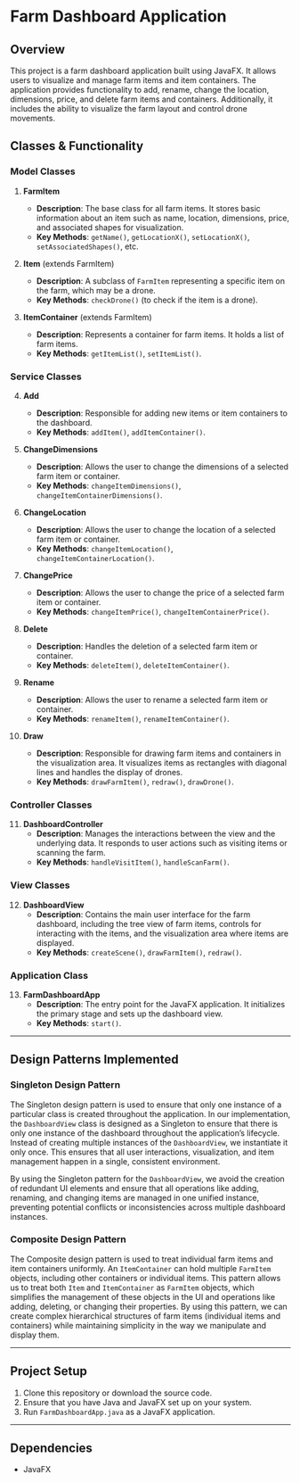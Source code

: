 # Farm Dashboard Application

## Overview

This project is a farm dashboard application built using JavaFX. It allows users to visualize and manage farm items and item containers. The application provides functionality to add, rename, change the location, dimensions, price, and delete farm items and containers. Additionally, it includes the ability to visualize the farm layout and control drone movements.

## Classes & Functionality

### **Model Classes**

1. **FarmItem**
   - **Description**: The base class for all farm items. It stores basic information about an item such as name, location, dimensions, price, and associated shapes for visualization.
   - **Key Methods**: `getName()`, `getLocationX()`, `setLocationX()`, `setAssociatedShapes()`, etc.

2. **Item** (extends FarmItem)
   - **Description**: A subclass of `FarmItem` representing a specific item on the farm, which may be a drone.
   - **Key Methods**: `checkDrone()` (to check if the item is a drone).

3. **ItemContainer** (extends FarmItem)
   - **Description**: Represents a container for farm items. It holds a list of farm items.
   - **Key Methods**: `getItemList()`, `setItemList()`.

### **Service Classes**

4. **Add**
   - **Description**: Responsible for adding new items or item containers to the dashboard.
   - **Key Methods**: `addItem()`, `addItemContainer()`.

5. **ChangeDimensions**
   - **Description**: Allows the user to change the dimensions of a selected farm item or container.
   - **Key Methods**: `changeItemDimensions()`, `changeItemContainerDimensions()`.

6. **ChangeLocation**
   - **Description**: Allows the user to change the location of a selected farm item or container.
   - **Key Methods**: `changeItemLocation()`, `changeItemContainerLocation()`.

7. **ChangePrice**
   - **Description**: Allows the user to change the price of a selected farm item or container.
   - **Key Methods**: `changeItemPrice()`, `changeItemContainerPrice()`.

8. **Delete**
   - **Description**: Handles the deletion of a selected farm item or container.
   - **Key Methods**: `deleteItem()`, `deleteItemContainer()`.

9. **Rename**
   - **Description**: Allows the user to rename a selected farm item or container.
   - **Key Methods**: `renameItem()`, `renameItemContainer()`.

10. **Draw**
    - **Description**: Responsible for drawing farm items and containers in the visualization area. It visualizes items as rectangles with diagonal lines and handles the display of drones.
    - **Key Methods**: `drawFarmItem()`, `redraw()`, `drawDrone()`.

### **Controller Classes**

11. **DashboardController**
    - **Description**: Manages the interactions between the view and the underlying data. It responds to user actions such as visiting items or scanning the farm.
    - **Key Methods**: `handleVisitItem()`, `handleScanFarm()`.

### **View Classes**

12. **DashboardView**
    - **Description**: Contains the main user interface for the farm dashboard, including the tree view of farm items, controls for interacting with the items, and the visualization area where items are displayed.
    - **Key Methods**: `createScene()`, `drawFarmItem()`, `redraw()`.

### **Application Class**

13. **FarmDashboardApp**
    - **Description**: The entry point for the JavaFX application. It initializes the primary stage and sets up the dashboard view.
    - **Key Methods**: `start()`.

---

## Design Patterns Implemented

### **Singleton Design Pattern**
The Singleton design pattern is used to ensure that only one instance of a particular class is created throughout the application. In our implementation, the `DashboardView` class is designed as a Singleton to ensure that there is only one instance of the dashboard throughout the application’s lifecycle. Instead of creating multiple instances of the `DashboardView`, we instantiate it only once. This ensures that all user interactions, visualization, and item management happen in a single, consistent environment.

By using the Singleton pattern for the `DashboardView`, we avoid the creation of redundant UI elements and ensure that all operations like adding, renaming, and changing items are managed in one unified instance, preventing potential conflicts or inconsistencies across multiple dashboard instances.

### **Composite Design Pattern**
The Composite design pattern is used to treat individual farm items and item containers uniformly. An `ItemContainer` can hold multiple `FarmItem` objects, including other containers or individual items. This pattern allows us to treat both `Item` and `ItemContainer` as `FarmItem` objects, which simplifies the management of these objects in the UI and operations like adding, deleting, or changing their properties. By using this pattern, we can create complex hierarchical structures of farm items (individual items and containers) while maintaining simplicity in the way we manipulate and display them.

---

## Project Setup

1. Clone this repository or download the source code.
2. Ensure that you have Java and JavaFX set up on your system.
3. Run `FarmDashboardApp.java` as a JavaFX application.

---

## Dependencies

- JavaFX
